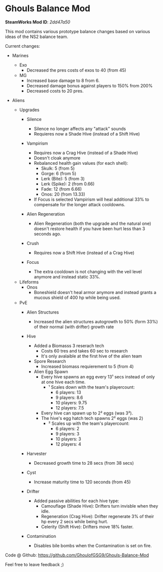 # Ghouls Balance Mod

**SteamWorks Mod ID**: *2dd47a50*

This mod contains various prototype balance changes based on various ideas of the NS2 balance team.

Current changes:

- Marines
    - Exo
        - Decreased the pres costs of exos to 40 (from 45)
    - MG
        - Increased base damage to 8 from 6. 
        - Decreased damage bonus against players to 150% from 200%
        - Decreased costs to 20 pres.

- Aliens
    - Upgrades
        - Silence
            - Silence no longer affects any "attack" sounds
            - Requieres now a Shade Hive (instead of a Shift Hive)
            
        - Vampirism
            - Requires now a Crag Hive (instead of a Shade Hive)
            - Doesn't cloak anymore
            - Rebalanced health gain values (for each shell):
                - Skulk: 5 (from 5)
                - Gorge: 6 (from 5)
                - Lerk (Bite): 5 (from 3)
                - Lerk (Spike): 2 (from 0.66)
                - Fade: 12 (from 6.66)
                - Onos: 20 (from  13.33)
            - If Focus is selected Vampirism will heal additional 33% to compensate for the longer attack cooldowns.
        
        - Alien Regeneration
            - Alien Regeneration (both the upgrade and the natural one) doesn't restore health if you have been hurt less than 3 seconds ago.
        
        - Crush
            - Requires now a Shift Hive (instead of a Crag Hive)
            
        - Focus
            - The extra cooldown is not changing with the veil level anymore and instead static 33%.
    - Lifeforms
        - Onos 
            - Boneshield doesn't heal armor anymore and instead grants a mucous shield of 400 hp while being used.
    - PvE
        - Alien Structures
            -  Increased the alien structures autogrowth to 50% (form 33%) of their normal (with drifter) growth rate
        
        - Hive
            - Added a Biomasss 3 reserach tech
                - Costs 60 tres and takes 60 sec to research
                - It's only avalaible at the first hive of the alien team
            - Spore Research
                - Increased biomass requierement to 5 (from 4)
            - Alien Egg Spawn
                - Every hive spawns an egg every 13¹ secs instead of only at one hive each time.
                    - ¹ Scales down with the team's playercount:
                        - 6 players: 13
                        - 9 players: 8.6
                        - 10 players: 9.75
                        - 12 players: 7.5
                - Every hive can spawn up to 2² eggs (was 3²).
                - The hive's egg hatch tech spawns 2² eggs (was 2)
                    - ² Scales up with the team's playercount:
                        - 6 players: 2
                        - 9 players: 3
                        - 10 players: 3
                        - 12 players: 4
        - Harvester
            - Decreased growth time to 28 secs (from 38 secs)
        - Cyst
            - Increase maturity time to 120 seconds (from 45)            
        
        - Drifter 
            - Added passive abilities for each hive type:
                - Camouflage (Shade Hive): Drifters turn invisble when they idle.
                - Regeneration (Crag Hive): Drifter regenerate 3% of their hp every 2 secs while being hurt.
                - Celerity (Shift Hive): Drifters move 18% faster.                
        - Contamination
            - Disables bile bombs when the Contamination is set on fire.

Code @ Github: https://github.com/GhoulofGSG9/Ghouls-Balance-Mod

Feel free to leave feedback ;)
